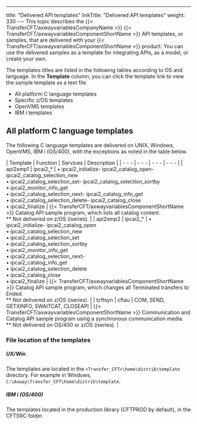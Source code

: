 ---
title: "Delivered API templates"
linkTitle: "Delivered API templates"
weight: 330
--- This topic describes the {{< TransferCFT/axwayvariablesCompanyName  >}} {{< TransferCFT/axwayvariablesComponentShortName  >}} API templates, or samples, that are delivered with your {{< TransferCFT/axwayvariablesComponentShortName  >}} product. You can use the delivered samples as a template for integrating APIs, as a model, or create your own.

The templates titles are listed in the following tables according to OS and language. In the **Template** column, you can click the template link to view the sample template as a text file.

- All platform C language templates
- Specific z/OS templates
- OpenVMS templates
- IBM i templates

## All platform C language templates

The following C language templates are delivered on UNIX, Windows, OpenVMS, IBM i (OS/400), with the exceptions as noted in the table below.

| Template  | Function  | Services | Description  |
| - - - | - - - | - - - | - - - |
| api2xmp1  | ipcai2_*  |  • ipcai2_initialize- ipcai2_catalog_open- ipcai2_catalog_selection_new<br/> • ipcai2_catalog_selection_set- ipcai2_catalog_selection_sortby<br/> • ipcai2_monitor_info_get<br/> • ipcai2_catalog_selection_next- ipcai2_catalog_info_get<br/> • ipcai2_catalog_selection_delete- ipcai2_catalog_close<br/> • ipcai2_finalize | {{< TransferCFT/axwayvariablesComponentShortName  >}} Catalog API sample program, which lists all catalog content.<br/> ** Not delivered on z/OS (iseries). |
| api2xmp2  | ipcai2_*  |  • ipcai2_initialize- ipcai2_catalog_open<br/> • ipcai2_catalog_selection_new<br/> • ipcai2_catalog_selection_set<br/> • ipcai2_catalog_selection_sortby<br/> • ipcai2_monitor_info_get<br/> • ipcai2_catalog_selection_next- <br/> • ipcai2_catalog_info_get<br/> • ipcai2_catalog_selection_delete<br/> • ipcai2_catalog_close<br/> • ipcai2_finalize | {{< TransferCFT/axwayvariablesComponentShortName  >}} Catalog API sample program, which changes all Terminated transfers to Ended.<br/> ** Not delivered on z/OS (iseries). |
| tcftsyn  | cftau  | COM, SEND, GETXINFO, SWAITCAT, CLOSEAPI  | {{< TransferCFT/axwayvariablesComponentShortName  >}} Communication and Catalog API sample program using a synchronous communication media.<br/> ** Not delivered on OS/400 or z/OS (iseries). |

### File location of the templates

##### UX/Win

The templates are located in the `<Transfer_CFT>\home\distrib\template` directory. For example in Windows, `C:\Axway\Transfer_CFT\home\distrib\template`.

##### IBM i (OS/400)

The templates located in the production library (CFTPROD by default), in the CFTSRC folder.
